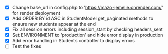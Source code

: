 - [x] Change base_url in config.php to 'https://mazo-jemelie.onrender.com/' for render deployment
- [x] Add ORDER BY id ASC in StudentModel get_paginated methods to ensure new students appear at the end
- [x] Fix all session errors including session_start by checking headers_sent
- [x] Set ENVIRONMENT to 'production' and hide error display in production
- [x] Add error handling in Students controller to display errors
- [ ] Test the fixes
